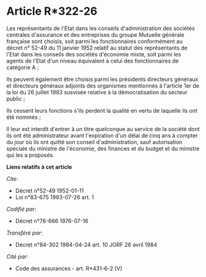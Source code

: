 # Article R*322-26

Les représentants de l'Etat dans les conseils d'administration des sociétés centrales d'assurance et des entreprises du
groupe Mutuelle générale française sont choisis, soit parmi les fonctionnaires conformément au décret n° 52-49 du 11 janvier
1952 relatif au statut des représentants de l'Etat dans les conseils des sociétés d'économie mixte, soit parmi les agents de
l'Etat d'un niveau équivalent à celui des fonctionnaires de catégorie A ;

Ils peuvent également être choisis parmi les présidents directeurs généraux et directeurs généraux adjoints des organismes
mentionnés à l'article 1er de la loi du 26 juillet 1983 susvisée relative à la démocratisation du secteur public ;

Ils cessent leurs fonctions s'ils perdent la qualité en vertu de laquelle ils ont été nommés ;

Il leur est interdit d'entrer à un titre quelconque au service de la société dont ils ont été administrateur avant
l'expiration d'un délai de cinq ans à compter du jour où ils ont quitté son conseil d'administration, sauf autorisation
spéciale du ministre de l'économie, des finances et du budget et du ministre qui les a proposés.

**Liens relatifs à cet article**

_Cite_:

  - Décret n°52-49 1952-01-11
  - Loi n°83-675 1983-07-26 art. 1

_Codifié par_:

  - Décret n°76-666 1976-07-16

_Transféré par_:

  - Décret n°84-302 1984-04-24 art. 10 JORF 26 avril 1984

_Cité par_:

  - Code des assurances - art. R*431-6-2 (V)
